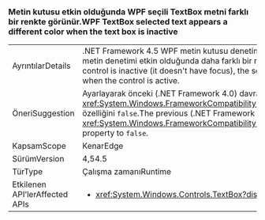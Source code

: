 ### <a name="wpf-textbox-selected-text-appears-a-different-color-when-the-text-box-is-inactive"></a><span data-ttu-id="6fbda-101">Metin kutusu etkin olduğunda WPF seçili TextBox metni farklı bir renkte görünür.</span><span class="sxs-lookup"><span data-stu-id="6fbda-101">WPF TextBox selected text appears a different color when the text box is inactive</span></span>

|   |   |
|---|---|
|<span data-ttu-id="6fbda-102">Ayrıntılar</span><span class="sxs-lookup"><span data-stu-id="6fbda-102">Details</span></span>|<span data-ttu-id="6fbda-103">.NET Framework 4.5 WPF metin kutusu denetimi devre dışı olduğunda, (odağı almasa), kutu içerisinde seçili metin denetimi etkin olduğunda daha farklı bir renkte görünür.</span><span class="sxs-lookup"><span data-stu-id="6fbda-103">In .NET Framework 4.5, when a WPF text box control is inactive (it doesn't have focus), the selected text inside the box will appear a different color than when the control is active.</span></span>|
|<span data-ttu-id="6fbda-104">Öneri</span><span class="sxs-lookup"><span data-stu-id="6fbda-104">Suggestion</span></span>|<span data-ttu-id="6fbda-105">Ayarlayarak önceki (.NET Framework 4.0) davranış geri yüklenebilir <xref:System.Windows.FrameworkCompatibilityPreferences.AreInactiveSelectionHighlightBrushKeysSupported> özelliğini <code>false</code>.</span><span class="sxs-lookup"><span data-stu-id="6fbda-105">The previous (.NET Framework 4.0) behavior may be restored by setting the <xref:System.Windows.FrameworkCompatibilityPreferences.AreInactiveSelectionHighlightBrushKeysSupported> property to <code>false</code>.</span></span>|
|<span data-ttu-id="6fbda-106">Kapsam</span><span class="sxs-lookup"><span data-stu-id="6fbda-106">Scope</span></span>|<span data-ttu-id="6fbda-107">Kenar</span><span class="sxs-lookup"><span data-stu-id="6fbda-107">Edge</span></span>|
|<span data-ttu-id="6fbda-108">Sürüm</span><span class="sxs-lookup"><span data-stu-id="6fbda-108">Version</span></span>|<span data-ttu-id="6fbda-109">4,5</span><span class="sxs-lookup"><span data-stu-id="6fbda-109">4.5</span></span>|
|<span data-ttu-id="6fbda-110">Tür</span><span class="sxs-lookup"><span data-stu-id="6fbda-110">Type</span></span>|<span data-ttu-id="6fbda-111">Çalışma zamanı</span><span class="sxs-lookup"><span data-stu-id="6fbda-111">Runtime</span></span>|
|<span data-ttu-id="6fbda-112">Etkilenen API’ler</span><span class="sxs-lookup"><span data-stu-id="6fbda-112">Affected APIs</span></span>|<ul><li><xref:System.Windows.Controls.TextBox?displayProperty=nameWithType></li></ul>|

